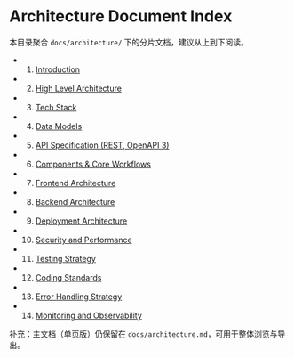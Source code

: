 # Architecture Document Index

本目录聚合 `docs/architecture/` 下的分片文档，建议从上到下阅读。

- 01. [Introduction](./01-introduction.md)
- 02. [High Level Architecture](./02-high-level-architecture.md)
- 03. [Tech Stack](./03-tech-stack.md)
- 04. [Data Models](./04-data-models.md)
- 05. [API Specification (REST, OpenAPI 3)](./05-api-spec.md)
- 06. [Components & Core Workflows](./06-components-and-workflows.md)
- 07. [Frontend Architecture](./07-frontend-architecture.md)
- 08. [Backend Architecture](./08-backend-architecture.md)
- 09. [Deployment Architecture](./09-deployment-architecture.md)
- 10. [Security and Performance](./10-security-and-performance.md)
- 11. [Testing Strategy](./11-testing-strategy.md)
- 12. [Coding Standards](./12-coding-standards.md)
- 13. [Error Handling Strategy](./13-error-handling.md)
- 14. [Monitoring and Observability](./14-monitoring-and-observability.md)

补充：主文档（单页版）仍保留在 `docs/architecture.md`，可用于整体浏览与导出。
